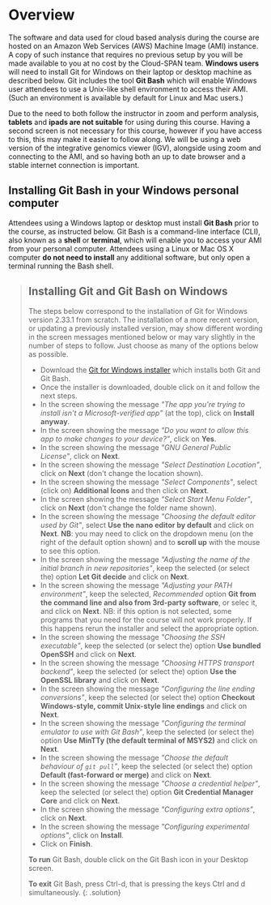 # Overview

The software and data used for cloud based analysis during the course are hosted on an Amazon Web Services (AWS) Machine Image (AMI) instance. A copy of such instance that requires no previous setup by you will be made available to you at no cost by the Cloud-SPAN team. **Windows users** will need to install Git for Windows on their laptop or desktop machine as described below. Git includes the tool **Git Bash** which will enable Windows user attendees to use a Unix-like shell environment to access their AMI. (Such an environment is available by default for Linux and Mac users.) 

Due to the need to both follow the instructor in zoom and perform analysis, **tablets** and **ipads are not suitable** for using during this course. Having a second screen is not necessary for this course, however if you have access to this, this may make it easier to follow along. We will be using a web version of the integrative genomics viewer (IGV), alongside using zoom and connecting to the AMI, and so having both an up to date browser and a stable internet connection is important.


## Installing Git Bash in your Windows personal computer

Attendees using a Windows laptop or desktop must install **Git Bash** prior to the course, as instructed below. Git Bash is a command-line interface (CLI), also known as a **shell** or **terminal**, which will enable you to access your AMI from your personal computer. Attendees using a Linux or Mac OS X computer **do not need to install** any additional software, but only open a terminal running the Bash shell. 

> ## Installing Git and Git Bash on Windows
> The steps below correspond to the installation of Git for Windows version 2.33.1 from scratch. The installation of a more recent version, or updating a previously installed version, may show different wording in the screen messages mentioned below or may vary slightly in the number of steps to follow. Just choose as many of the options below as possible. 
> - Download the [Git for Windows installer](https://gitforwindows.org/) which installs both Git and Git Bash. 
> - Once the installer is downloaded, double click on it and follow the next steps.
> - In the screen showing the message *"The app you're trying to install isn't a Microsoft-verified app"* (at the top), click on **Install anyway**.
> - In the screen showing the message *"Do you want to allow this app to make changes to your device?"*, click on **Yes**.
> - In the screen showing the message *"GNU General Public License"*, click on **Next**.
> - In the screen showing the message *"Select Destination Location"*, click on **Next** (don't change the location shown).
> - In the screen showing the message *"Select Components"*, select (click on) **Additional Icons** and then click on **Next**.
> - In the screen showing the message *"Select Start Menu Folder"*, click on **Next** (don't change the folder name shown).
> - In the screen showing the message *"Choosing the default editor used by Git"*, select **Use the nano editor by default** and click on **Next**. **NB**: you may need to click on the dropdown menu (on the right of the default option shown) and to **scroll up** with the mouse to see this option.
> - In the screen showing the message *"Adjusting the name of the initial branch in new repositories"*, keep the selected (or select the) option  **Let Git decide** and click on **Next**.
> - In the screen showing the message *"Adjusting your PATH environment"*, keep the selected, *Recommended* option **Git from the command line and also from 3rd-party software**, or selec it, and click on **Next**. NB: if this option is not selected, some programs that you need for the course will not work properly. If this happens rerun the installer and select the appropriate option.
> - In the screen showing the message *"Choosing the SSH executable"*, keep the selected (or select the) option **Use bundled OpenSSH** and click on **Next**.
> - In the screen showing the message *"Choosing HTTPS transport backend"*, keep the selected (or select the) option **Use the OpenSSL library** and click on **Next**.
> - In the screen showing the message *"Configuring the line ending conversions"*, keep the selected (or select the) option **Checkout Windows-style, commit Unix-style line endings** and click on **Next**.
> - In the screen showing the message *"Configuring the terminal emulator to use with Git Bash"*, keep the selected (or select the) option **Use MinTTy (the default terminal of MSYS2)** and click on **Next**.
> - In the screen showing the message *"Choose the default behaviour of `git pull`"*, keep the selected (or select the) option **Default (fast-forward or merge)** and click on **Next**. 
> - In the screen showing the message *"Choose a credential helper"*, keep the selected (or select the) option **Git Credential Manager Core** and click on **Next**.
> - In the screen showing the message *"Configuring extra options"*, click on **Next**.
> - In the screen showing the message *"Configuring experimental options"*, click on **Install**.
> - Click on **Finish**.
>
> **To run** Git Bash, double click on the Git Bash icon in your Desktop screen.
>
> **To exit** Git Bash, press Ctrl-d, that is pressing the keys Ctrl and d simultaneously.
{: .solution}



